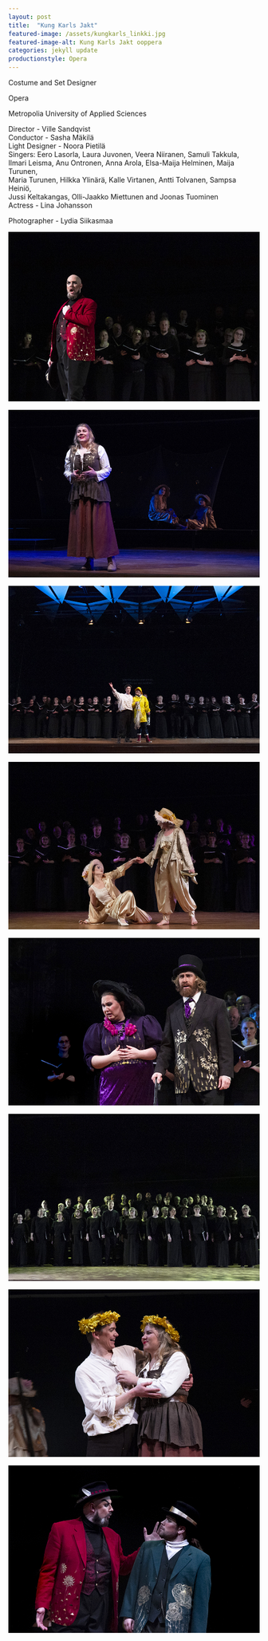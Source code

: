 ```yaml
---
layout: post
title:  "Kung Karls Jakt"
featured-image: /assets/kungkarls_linkki.jpg
featured-image-alt: Kung Karls Jakt ooppera
categories: jekyll update
productionstyle: Opera
---
```

Costume and Set Designer

Opera

Metropolia University of Applied Sciences

  Director - Ville Sandqvist    
  Conductor - Sasha Mäkilä  
  Light Designer - Noora Pietilä  
  Singers: Eero Lasorla, Laura Juvonen, Veera Niiranen, Samuli Takkula,  
  Ilmari Leisma, Anu Ontronen, Anna Arola, Elsa-Maija Helminen, Maija Turunen,  
  Maria Turunen, Hilkka Ylinärä, Kalle Virtanen, Antti Tolvanen, Sampsa Heiniö,  
  Jussi Keltakangas, Olli-Jaakko Miettunen and Joonas Tuominen  
  Actress - Lina Johansson  

  Photographer - Lydia Siikasmaa

![alt text](/assets/projects/kung1.jpg)

![alt text](/assets/projects/kung2.jpg)

![alt text](/assets/projects/kung3.jpg)

![alt text](/assets/projects/kung4.jpg)

![alt text](/assets/projects/kung5.jpg)

![alt text](/assets/projects/kung6.jpg)

![alt text](/assets/projects/kung7.jpg)

![alt text](/assets/projects/kung8.jpg)